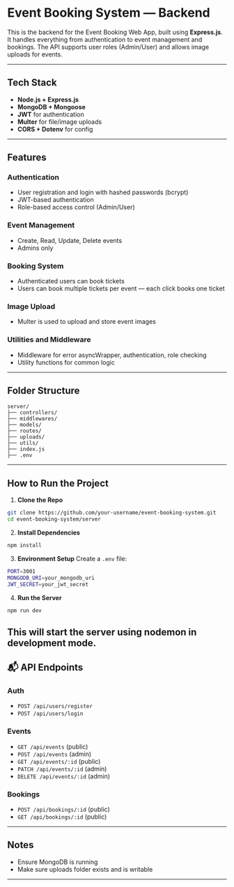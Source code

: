 # Event Booking System — Backend

This is the backend for the Event Booking Web App, built using **Express.js**. It handles everything from authentication to event management and bookings. The API supports user roles (Admin/User) and allows image uploads for events.

---

## Tech Stack

- **Node.js + Express.js**
- **MongoDB + Mongoose**
- **JWT** for authentication
- **Multer** for file/image uploads
- **CORS + Dotenv** for config

---

## Features

### Authentication

- User registration and login with hashed passwords (bcrypt)
- JWT-based authentication
- Role-based access control (Admin/User)

### Event Management

- Create, Read, Update, Delete events
- Admins only

### Booking System

- Authenticated users can book tickets
- Users can book multiple tickets per event — each click books one ticket

### Image Upload

- Multer is used to upload and store event images

### Utilities and Middleware

- Middleware for error asyncWrapper, authentication, role checking
- Utility functions for common logic

---

## Folder Structure

```
server/
├── controllers/
├── middlewares/
├── models/
├── routes/
├── uploads/
├── utils/
├── index.js
├── .env
```

---

## How to Run the Project

1. **Clone the Repo**

```bash
git clone https://github.com/your-username/event-booking-system.git
cd event-booking-system/server
```

2. **Install Dependencies**

```bash
npm install
```

3. **Environment Setup**
   Create a `.env` file:

```bash
PORT=3001
MONGODB_URI=your_mongodb_uri
JWT_SECRET=your_jwt_secret
```

4. **Run the Server**

```bash
npm run dev
```

## This will start the server using nodemon in development mode.

## 📬 API Endpoints

### Auth

- `POST /api/users/register`
- `POST /api/users/login`

### Events

- `GET /api/events` (public)
- `POST /api/events` (admin)
- `GET /api/events/:id` (public)
- `PATCH /api/events/:id` (admin)
- `DELETE /api/events/:id` (admin)

### Bookings

- `POST /api/bookings/:id` (public)
- `GET /api/bookings/:id` (public)

---

## Notes

- Ensure MongoDB is running
- Make sure uploads folder exists and is writable

---

